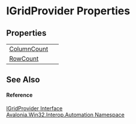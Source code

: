 # IGridProvider Properties




## Properties
<table>
<tr>
<td><a href="P_Avalonia_Win32_Interop_Automation_IGridProvider_ColumnCount">ColumnCount</a></td>
<td> </td>
</tr>
<tr>
<td><a href="P_Avalonia_Win32_Interop_Automation_IGridProvider_RowCount">RowCount</a></td>
<td> </td>
</tr>
</table>

## See Also


#### Reference
<a href="T_Avalonia_Win32_Interop_Automation_IGridProvider">IGridProvider Interface</a>  
<a href="N_Avalonia_Win32_Interop_Automation">Avalonia.Win32.Interop.Automation Namespace</a>  

